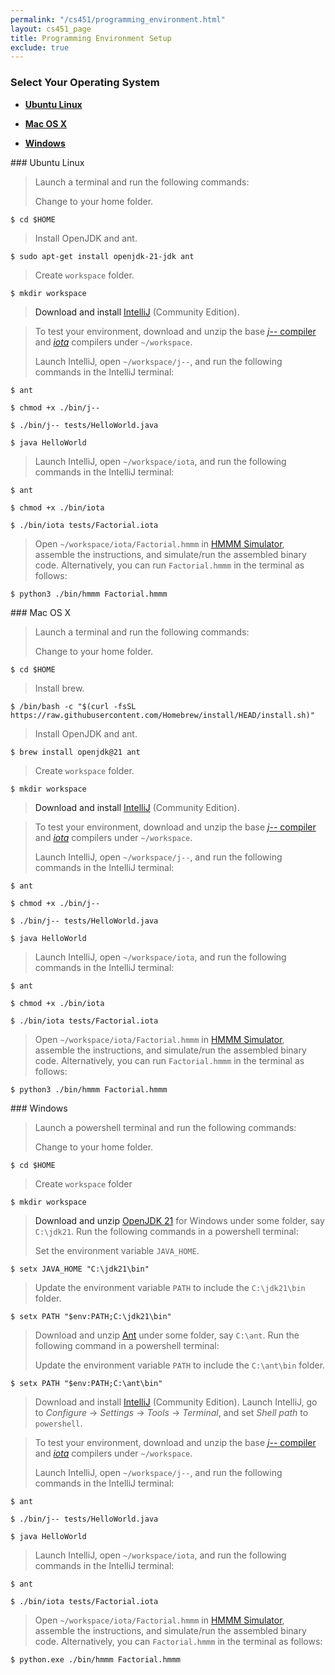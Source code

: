```yaml
---
permalink: "/cs451/programming_environment.html"
layout: cs451_page
title: Programming Environment Setup
exclude: true
---
```


### Select Your Operating System

- [**Ubuntu Linux**](#linux)

- [**Mac OS X**](#mac) 

- [**Windows**](#win) 

<a name="linux"/>
### Ubuntu Linux

> Launch a terminal and run the following commands:
>
> Change to your home folder.
```
$ cd $HOME
```
>
> Install OpenJDK and ant.
```
$ sudo apt-get install openjdk-21-jdk ant
```
>
> Create `workspace` folder.
```
$ mkdir workspace
```

> Download and install
[IntelliJ](https://www.jetbrains.com/idea/download/#section=linux) (Community Edition).

> To test your environment, download and unzip the base 
[*j\-\-* compiler](https://www.cs.umb.edu/~siyer/teaching/j--.zip) and [*iota*](https://www.cs.umb.edu/~siyer/teaching/iota.zip) compilers under `~/workspace`.
>
> Launch IntelliJ, open `~/workspace/j--`, and run the following commands in the IntelliJ terminal:
```
$ ant
```
>
```
$ chmod +x ./bin/j--
```
>
```
$ ./bin/j-- tests/HelloWorld.java
```
>
```
$ java HelloWorld
```
>
> Launch IntelliJ, open `~/workspace/iota`, and run the following commands in the IntelliJ terminal:
```
$ ant
```
>
```
$ chmod +x ./bin/iota
```
>
```
$ ./bin/iota tests/Factorial.iota
```
> Open `~/workspace/iota/Factorial.hmmm` in [HMMM Simulator](https://shickey.github.io/HMMM.js/#/), assemble the instructions, and simulate/run the assembled binary code. Alternatively, you can run `Factorial.hmmm` in the terminal as follows:
```
$ python3 ./bin/hmmm Factorial.hmmm
```

<a name="mac"/>
### Mac OS X

> Launch a terminal and run the following commands: 
>
> Change to your home folder.
```
$ cd $HOME
```
>
> Install brew.
```
$ /bin/bash -c "$(curl -fsSL https://raw.githubusercontent.com/Homebrew/install/HEAD/install.sh)"
```
>
> Install OpenJDK and ant.
```
$ brew install openjdk@21 ant
```
>
> Create `workspace` folder.
```
$ mkdir workspace
```

> Download and install
[IntelliJ](https://www.jetbrains.com/idea/download/#section=mac) (Community Edition).

> To test your environment, download and unzip the base 
[*j\-\-* compiler](https://www.cs.umb.edu/~siyer/teaching/j--.zip) and [*iota*](https://www.cs.umb.edu/~siyer/teaching/iota.zip) compilers under `~/workspace`.
>
> Launch IntelliJ, open `~/workspace/j--`, and run the following commands in the IntelliJ terminal:
```
$ ant
```
>
```
$ chmod +x ./bin/j--
```
>
```
$ ./bin/j-- tests/HelloWorld.java
```
>
```
$ java HelloWorld
```
> 
> Launch IntelliJ, open `~/workspace/iota`, and run the following commands in the IntelliJ terminal:
```
$ ant
```
>
```
$ chmod +x ./bin/iota
```
>
```
$ ./bin/iota tests/Factorial.iota
```
> Open `~/workspace/iota/Factorial.hmmm` in [HMMM Simulator](https://shickey.github.io/HMMM.js/#/), assemble the instructions, and simulate/run the assembled binary code. Alternatively, you can run `Factorial.hmmm` in the terminal as follows:
```
$ python3 ./bin/hmmm Factorial.hmmm
```

<a name="win"/>
### Windows

> Launch a powershell terminal and run the following commands:
>
> Change to your home folder.
```
$ cd $HOME
```
>
> Create `workspace` folder
```
$ mkdir workspace
```
>

> Download and unzip [OpenJDK 21](https://download.java.net/java/GA/jdk21.0.2/f2283984656d49d69e91c558476027ac/13/GPL/openjdk-21.0.2_windows-x64_bin.zip) for Windows under some folder, say `C:\jdk21`. Run the following commands in a powershell terminal:
>
> Set the environment variable `JAVA_HOME`.
```
$ setx JAVA_HOME "C:\jdk21\bin"
```
>
> Update the environment variable `PATH` to include the `C:\jdk21\bin`
folder.
```
$ setx PATH "$env:PATH;C:\jdk21\bin"
```

> Download and unzip
> [Ant](https://dlcdn.apache.org//ant/binaries/apache-ant-1.10.14-bin.zip)
> under some folder, say `C:\ant`.  Run the following command in a powershell terminal: 
>
> Update the environment variable `PATH` to include the `C:\ant\bin`
> folder.
```
$ setx PATH "$env:PATH;C:\ant\bin"
```

> Download and install [IntelliJ](https://www.jetbrains.com/idea/download/#section=windows) (Community Edition). Launch IntelliJ, go to *Configure* &rarr; *Settings* &rarr; *Tools* &rarr; *Terminal*, and set *Shell path* to `powershell`.

> To test your environment, download and unzip the base 
[*j\-\-* compiler](https://www.cs.umb.edu/~siyer/teaching/j--.zip) and [*iota*](https://www.cs.umb.edu/~siyer/teaching/iota.zip) compilers under `~/workspace`.
>
> Launch IntelliJ, open `~/workspace/j--`, and run the following commands in the IntelliJ terminal:
```
$ ant
```
>
```
$ ./bin/j-- tests/HelloWorld.java
```
>
```
$ java HelloWorld
```
>
> Launch IntelliJ, open `~/workspace/iota`, and run the following commands in the IntelliJ terminal:
```
$ ant
```
>
```
$ ./bin/iota tests/Factorial.iota
```
> Open `~/workspace/iota/Factorial.hmmm` in [HMMM Simulator](https://shickey.github.io/HMMM.js/#/), assemble the instructions, and simulate/run the assembled binary code. Alternatively, you can `Factorial.hmmm` in the terminal as follows:
```
$ python.exe ./bin/hmmm Factorial.hmmm
```
